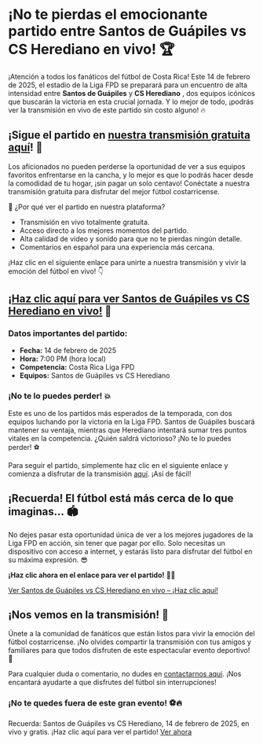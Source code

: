 # ¡No te pierdas el emocionante partido entre Santos de Guápiles vs CS Herediano en vivo! 🏆

¡Atención a todos los fanáticos del fútbol de Costa Rica! Este 14 de febrero de 2025, el estadio de la Liga FPD se preparará para un encuentro de alta intensidad entre **Santos de Guápiles** y **CS Herediano** , dos equipos icónicos que buscarán la victoria en esta crucial jornada. Y lo mejor de todo, ¡podrás ver la transmisión en vivo de este partido sin costo alguno! 🔥

## ¡Sigue el partido en [nuestra transmisión gratuita aquí](https://tinyurl.com/livestreamfreeo?st=Santos+de+Gu%C3%A1piles+vs+CS+Herediano&si=ghc)! 📱

Los aficionados no pueden perderse la oportunidad de ver a sus equipos favoritos enfrentarse en la cancha, y lo mejor es que lo podrás hacer desde la comodidad de tu hogar, ¡sin pagar un solo centavo! Conéctate a nuestra transmisión gratuita para disfrutar del mejor fútbol costarricense.

🎯 ¿Por qué ver el partido en nuestra plataforma?

- Transmisión en vivo totalmente gratuita.
- Acceso directo a los mejores momentos del partido.
- Alta calidad de video y sonido para que no te pierdas ningún detalle.
- Comentarios en español para una experiencia más cercana.

¡Haz clic en el siguiente enlace para unirte a nuestra transmisión y vivir la emoción del fútbol en vivo! 👇

## [¡Haz clic aquí para ver Santos de Guápiles vs CS Herediano en vivo!](https://tinyurl.com/livestreamfreeo?st=Santos+de+Gu%C3%A1piles+vs+CS+Herediano&si=ghc) 🎥

### Datos importantes del partido:

- **Fecha:** 14 de febrero de 2025
- **Hora:** 7:00 PM (hora local)
- **Competencia:** Costa Rica Liga FPD
- **Equipos:** Santos de Guápiles vs CS Herediano

### ¡No te lo puedes perder! 💥

Este es uno de los partidos más esperados de la temporada, con dos equipos luchando por la victoria en la Liga FPD. Santos de Guápiles buscará mantener su ventaja, mientras que Herediano intentará sumar tres puntos vitales en la competencia. ¿Quién saldrá victorioso? ¡No te lo puedes perder! ⚽

Para seguir el partido, simplemente haz clic en el siguiente enlace y comienza a disfrutar de la transmisión [aquí](https://tinyurl.com/livestreamfreeo?st=Santos+de+Gu%C3%A1piles+vs+CS+Herediano&si=ghc). ¡Así de fácil!

## ¡Recuerda! El fútbol está más cerca de lo que imaginas... 🏟️

No dejes pasar esta oportunidad única de ver a los mejores jugadores de la Liga FPD en acción, sin tener que pagar por ello. Solo necesitas un dispositivo con acceso a internet, y estarás listo para disfrutar del fútbol en su máxima expresión. 😎

**¡Haz clic ahora en el enlace para ver el partido!** 🏃‍♂️

[Ver Santos de Guápiles vs CS Herediano en vivo – ¡Haz clic aquí!](https://tinyurl.com/livestreamfreeo?st=Santos+de+Gu%C3%A1piles+vs+CS+Herediano&si=ghc)

## ¡Nos vemos en la transmisión! 🙌

Únete a la comunidad de fanáticos que están listos para vivir la emoción del fútbol costarricense. ¡No olvides compartir la transmisión con tus amigos y familiares para que todos disfruten de este espectacular evento deportivo! 💬

Para cualquier duda o comentario, no dudes en [contactarnos aquí](https://tinyurl.com/livestreamfreeo?st=Santos+de+Gu%C3%A1piles+vs+CS+Herediano&si=ghc). ¡Nos encantará ayudarte a que disfrutes del fútbol sin interrupciones!

### ¡No te quedes fuera de este gran evento! ⚽🔥

Recuerda: Santos de Guápiles vs CS Herediano, 14 de febrero de 2025, en vivo y gratis. ¡Haz clic aquí para ver el partido! [Ver ahora](https://tinyurl.com/livestreamfreeo?st=Santos+de+Gu%C3%A1piles+vs+CS+Herediano&si=ghc)
